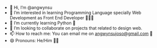 - 👋 Hi, I’m @angwynsu
- 👀 I’m interested in learning Programming Language specially Web Development as Front End Developer 👨🏻‍💻
- 🌱 I’m currently learning Python 🐍
- 💞️ I’m looking to collaborate on projects that related to design web. 
- 📫 How to reach me: You can email me on angwynsujoso@gmail.com 📧
- 😄 Pronouns: He/Him 👦🏻

<!---
angwynsu/angwynsu is a ✨ special ✨ repository because its `README.md` (this file) appears on your GitHub profile.
You can click the Preview link to take a look at your changes.
--->
